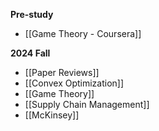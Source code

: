 
__Pre-study__
- [[Game Theory - Coursera]]

__2024 Fall__
- [[Paper Reviews]]
- [[Convex Optimization]]
- [[Game Theory]]
- [[Supply Chain Management]]
- [[McKinsey]]